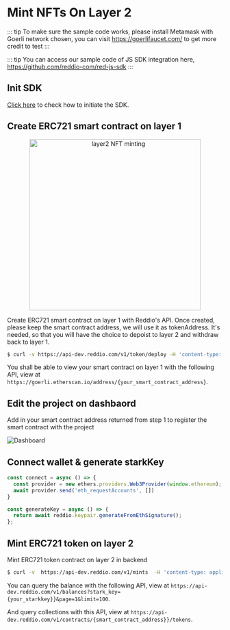 # Mint NFTs On Layer 2

::: tip
To make sure the sample code works, please install Metamask with Goerli network chosen, you can visit https://goerlifaucet.com/ to get more credit to test
:::

::: tip
You can access our sample code of JS SDK integration here, https://github.com/reddio-com/red-js-sdk
:::

## Init SDK

[Click here](/guide/jssdk-reference/initiate-sdk) to check how to initiate the SDK.

## Create ERC721 smart contract on layer 1

<p align="center">
  <img src="/layer2-nft-jsminting.png" alt="layer2 NFT minting" width="400"/>
</p>


Create ERC721 smart contract on layer 1 with Reddio's API. Once created, please keep the smart contract address, we will use it as tokenAddress. It's needed, so that you will have the choice to depoist to layer 2 and withdraw back to layer 1.

```sh
$ curl -v https://api-dev.reddio.com/v1/token/deploy -H 'content-type: application/json' -H 'X-API-Key:{your_api_key}}' -d '{"name":"REDDIO","Symbol":"REDDIO721", "type":"ERC721M", "base_uri":"https://us-central1-bayc-metadata.cloudfunctions.net/api/tokens"}'
```
You shall be able to view your smart contract on layer 1 with the following API,
view at `https://goerli.etherscan.io/address/{your_smart_contract_address}`.

## Edit the project on dashbaord

Add in your smart contract address returned from step 1 to register the smart contract with the project

![Dashboard](/contract-registration.png)

## Connect wallet & generate starkKey

```jsx
const connect = async () => {
  const provider = new ethers.providers.Web3Provider(window.ethereum);
  await provider.send('eth_requestAccounts', [])
}

const generateKey = async () => {
  return await reddio.keypair.generateFromEthSignature();
};
```

## Mint ERC721 token on layer 2 

Mint ERC721 token contract on layer 2 in backend

```sh
$ curl -v  https://api-dev.reddio.com/v1/mints  -H 'content-type: application/json' -H 'X-API-Key: {your_api_key}'  -d '{ "contract_address":"{smart_contract_address}}", "stark_key":"{your_starkkey}}", "amount":"10"}'
```
You can query the balance with the following API,
view at `https://api-dev.reddio.com/v1/balances?stark_key={your_starkkey}}&page=1&limit=100`.

And query collections with this API, view at `https://api-dev.reddio.com/v1/contracts/{smart_contract_address}}/tokens`.